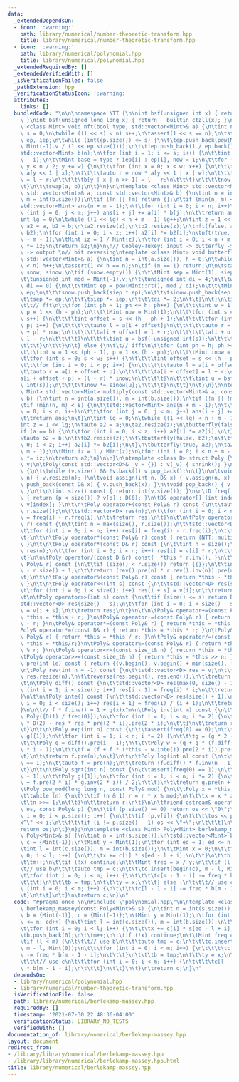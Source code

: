 ```yaml
---
data:
  _extendedDependsOn:
  - icon: ':warning:'
    path: library/numerical/number-theoretic-transform.hpp
    title: library/numerical/number-theoretic-transform.hpp
  - icon: ':warning:'
    path: library/numerical/polynomial.hpp
    title: library/numerical/polynomial.hpp
  _extendedRequiredBy: []
  _extendedVerifiedWith: []
  _isVerificationFailed: false
  _pathExtension: hpp
  _verificationStatusIcon: ':warning:'
  attributes:
    links: []
  bundledCode: "\n\n\nnamespace NTT {\n\nint bsf(unsigned int x) { return __builtin_ctz(x);\
    \ }\nint bsf(unsigned long long x) { return __builtin_ctzll(x); }\n\ntemplate\
    \ <class Mint> void nft(bool type, std::vector<Mint>& a) {\n\tint n = int(a.size()),\
    \ s = 0;\n\twhile ((1 << s) < n) s++;\n\tassert(1 << s == n);\n\tstatic std::vector<Mint>\
    \ ep, iep;\n\twhile (int(ep.size()) <= s) {\n\t\tep.push_back(pow(Mint::rt(),\
    \ Mint(-1).v / (1 << ep.size())));\n\t\tiep.push_back(1 / ep.back());\n\t}\n\t\
    std::vector<Mint> b(n);\n\tfor (int i = 1; i <= s; i++) {\n\t\tint w = 1 << (s\
    \ - i);\n\t\tMint base = type ? iep[i] : ep[i], now = 1;\n\t\tfor (int y = 0;\
    \ y < n / 2; y += w) {\n\t\t\tfor (int x = 0; x < w; x++) {\n\t\t\t\tauto l =\
    \ a[y << 1 | x];\n\t\t\t\tauto r = now * a[y << 1 | x | w];\n\t\t\t\tb[y | x]\
    \ = l + r;\n\t\t\t\tb[y | x | n >> 1] = l - r;\n\t\t\t}\n\t\t\tnow *= base;\n\t\
    \t}\n\t\tswap(a, b);\n\t}\n}\n\ntemplate <class Mint> std::vector<Mint> multiply_nft(const\
    \ std::vector<Mint>& a, const std::vector<Mint>& b) {\n\tint n = int(a.size()),\
    \ m = int(b.size());\n\tif (!n || !m) return {};\n\tif (min(n, m) <= 8) {\n\t\t\
    std::vector<Mint> ans(n + m - 1);\n\t\tfor (int i = 0; i < n; i++)\n\t\t\tfor\
    \ (int j = 0; j < m; j++) ans[i + j] += a[i] * b[j];\n\t\treturn ans;\n\t}\n\t\
    int lg = 0;\n\twhile ((1 << lg) < n + m - 1) lg++;\n\tint z = 1 << lg;\n\tauto\
    \ a2 = a, b2 = b;\n\ta2.resize(z);\n\tb2.resize(z);\n\tnft(false, a2);\n\tnft(false,\
    \ b2);\n\tfor (int i = 0; i < z; i++) a2[i] *= b2[i];\n\tnft(true, a2);\n\ta2.resize(n\
    \ + m - 1);\n\tMint iz = 1 / Mint(z);\n\tfor (int i = 0; i < n + m - 1; i++) a2[i]\
    \ *= iz;\n\treturn a2;\n}\n\n// Cooley-Tukey: input -> butterfly -> bit reversing\
    \ -> output \n// bit reversing\ntemplate <class Mint> void butterfly(bool type,\
    \ std::vector<Mint>& a) {\n\tint n = int(a.size()), h = 0;\n\twhile ((1 << h)\
    \ < n) h++;\n\tassert(1 << h == n);\n\tif (n == 1) return;\n\n\tstatic std::vector<Mint>\
    \ snow, sinow;\n\tif (snow.empty()) {\n\t\tMint sep = Mint(1), siep = Mint(1);\n\
    \t\tunsigned int mod = Mint(-1).v;\n\t\tunsigned int di = 4;\n\t\twhile (mod %\
    \ di == 0) {\n\t\t\tMint ep = pow(Mint::rt(), mod / di);\n\t\t\tMint iep = 1 /\
    \ ep;\n\t\t\tsnow.push_back(siep * ep);\n\t\t\tsinow.push_back(sep * iep);\n\t\
    \t\tsep *= ep;\n\t\t\tsiep *= iep;\n\t\t\tdi *= 2;\n\t\t}\n\t}\n\tif (!type) {\n\
    \t\t// fft\n\t\tfor (int ph = 1; ph <= h; ph++) {\n\t\t\tint w = 1 << (ph - 1),\
    \ p = 1 << (h - ph);\n\t\t\tMint now = Mint(1);\n\t\t\tfor (int s = 0; s < w;\
    \ s++) {\n\t\t\t\tint offset = s << (h - ph + 1);\n\t\t\t\tfor (int i = 0; i <\
    \ p; i++) {\n\t\t\t\t\tauto l = a[i + offset];\n\t\t\t\t\tauto r = a[i + offset\
    \ + p] * now;\n\t\t\t\t\ta[i + offset] = l + r;\n\t\t\t\t\ta[i + offset + p] =\
    \ l - r;\n\t\t\t\t}\n\t\t\t\tint u = bsf(~unsigned int(s));\n\t\t\t\tnow *= snow[u];\n\
    \t\t\t}\n\t\t}\n\t} else {\n\t\t// ifft\n\t\tfor (int ph = h; ph >= 1; ph--) {\n\
    \t\t\tint w = 1 << (ph - 1), p = 1 << (h - ph);\n\t\t\tMint inow = Mint(1);\n\t\
    \t\tfor (int s = 0; s < w; s++) {\n\t\t\t\tint offset = s << (h - ph + 1);\n\t\
    \t\t\tfor (int i = 0; i < p; i++) {\n\t\t\t\t\tauto l = a[i + offset];\n\t\t\t\
    \t\tauto r = a[i + offset + p];\n\t\t\t\t\ta[i + offset] = l + r;\n\t\t\t\t\t\
    a[i + offset + p] = (l - r) * inow;\n\t\t\t\t}\n\t\t\t\tint u = bsf(~unsigned\
    \ int(s));\n\t\t\t\tinow *= sinow[u];\n\t\t\t}\n\t\t}\n\t}\n}\n\ntemplate <class\
    \ Mint> std::vector<Mint> multiply(const std::vector<Mint>& a, const std::vector<Mint>&\
    \ b) {\n\tint n = int(a.size()), m = int(b.size());\n\tif (!n || !m) return {};\n\
    \tif (min(n, m) < 8) {\n\t\tstd::vector<Mint> ans(n + m - 1);\n\t\tfor (int i\
    \ = 0; i < n; i++)\n\t\t\tfor (int j = 0; j < m; j++) ans[i + j] += a[i] * b[j];\n\
    \t\treturn ans;\n\t}\n\tint lg = 0;\n\twhile ((1 << lg) < n + m - 1) lg++;\n\t\
    int z = 1 << lg;\n\tauto a2 = a;\n\ta2.resize(z);\n\tbutterfly(false, a2);\n\t\
    if (a == b) {\n\t\tfor (int i = 0; i < z; i++) a2[i] *= a2[i];\n\t} else {\n\t\
    \tauto b2 = b;\n\t\tb2.resize(z);\n\t\tbutterfly(false, b2);\n\t\tfor (int i =\
    \ 0; i < z; i++) a2[i] *= b2[i];\n\t}\n\tbutterfly(true, a2);\n\ta2.resize(n +\
    \ m - 1);\n\tMint iz = 1 / Mint(z);\n\tfor (int i = 0; i < n + m - 1; i++) a2[i]\
    \ *= iz;\n\treturn a2;\n}\n\n}\n\ntemplate <class D> struct Poly {\n\tstd::vector<D>\
    \ v;\n\tPoly(const std::vector<D>& _v = {}) : v(_v) { shrink(); }\n\n\tvoid shrink()\
    \ {\n\t\twhile (v.size() && !v.back()) v.pop_back();\n\t}\n\n\tvoid resize(int\
    \ n) { v.resize(n); }\n\tvoid assign(int n, D& x) { v.assign(n, x); }\n\tvoid\
    \ push_back(const D& x) { v.push_back(x); }\n\tvoid pop_back() { v.pop_back();\
    \ }\n\t\n\tint size() const { return int(v.size()); }\n\n\tD freq(int p) const\
    \ { return (p < size()) ? v[p] : D(0); }\n\tD& operator[] (int index) { return\
    \ v[index]; }\n\t\n\tPoly operator+(const Poly& r) const {\n\t\tauto n = max(size(),\
    \ r.size());\n\t\tstd::vector<D> res(n);\n\t\tfor (int i = 0; i < n; i++) res[i]\
    \ = freq(i) + r.freq(i);\n\t\treturn res;\n\t}\n\t\n\tPoly operator-(const Poly&\
    \ r) const {\n\t\tint n = max(size(), r.size());\n\t\tstd::vector<D> res(n);\n\
    \t\tfor (int i = 0; i < n; i++) res[i] = freq(i) - r.freq(i);\n\t\treturn res;\n\
    \t}\n\t\n\tPoly operator*(const Poly& r) const { return {NTT::multiply(v, r.v)};\
    \ }\n\t\n\tPoly operator*(const D& r) const {\n\t\tint n = size();\n\t\tstd::vector<D>\
    \ res(n);\n\t\tfor (int i = 0; i < n; i++) res[i] = v[i] * r;\n\t\treturn res;\n\
    \t}\n\n\tPoly operator/(const D &r) const{  *this * r.inv(); }\n\t\n\tPoly operator/(const\
    \ Poly& r) const {\n\t\tif (size() < r.size()) return {{}};\n\t\tint n = size()\
    \ - r.size() + 1;\n\t\treturn (rev().pre(n) * r.rev().inv(n)).pre(n).rev(n);\n\
    \t}\n\t\n\tPoly operator%(const Poly& r) const { return *this - *this / r * r;\
    \ }\n\t\n\tPoly operator<<(int s) const {\n\t\tstd::vector<D> res(size() + s);\n\
    \t\tfor (int i = 0; i < size(); i++) res[i + s] = v[i];\n\t\treturn res;\n\t}\n\
    \t\n\tPoly operator>>(int s) const {\n\t\tif (size() <= s) return Poly();\n\t\t\
    std::vector<D> res(size() - s);\n\t\tfor (int i = 0; i < size() - s; i++) res[i]\
    \ = v[i + s];\n\t\treturn res;\n\t}\n\t\n\tPoly& operator+=(const Poly& r) { return\
    \ *this = *this + r; }\n\tPoly& operator-=(const Poly& r) { return *this = *this\
    \ - r; }\n\tPoly& operator*=(const Poly& r) { return *this = *this * r; }\n\t\
    Poly& operator*=(const D& r) { return *this = *this * r; }\n\tPoly& operator/=(const\
    \ Poly& r) { return *this = *this / r; }\n\tPoly& operator/=(const D &r) {return\
    \ *this = *this/r;}\n\tPoly& operator%=(const Poly& r) { return *this = *this\
    \ % r; }\n\tPoly& operator<<=(const size_t& n) { return *this = *this << n; }\n\
    \tPoly& operator>>=(const size_t& n) { return *this = *this >> n; }\n\n\tPoly\
    \ pre(int le) const { return {{v.begin(), v.begin() + min(size(), le)}}; }\n\t\
    \n\tPoly rev(int n = -1) const {\n\t\tstd::vector<D> res = v;\n\t\tif (n != -1)\
    \ res.resize(n);\n\t\treverse(res.begin(), res.end());\n\t\treturn res;\n\t}\n\
    \t\n\tPoly diff() const {\n\t\tstd::vector<D> res(max(0, size() - 1));\n\t\tfor\
    \ (int i = 1; i < size(); i++) res[i - 1] = freq(i) * i;\n\t\treturn res;\n\t\
    }\n\t\n\tPoly inte() const {\n\t\tstd::vector<D> res(size() + 1);\n\t\tfor (int\
    \ i = 0; i < size(); i++) res[i + 1] = freq(i) / (i + 1);\n\t\treturn res;\n\t\
    }\n\n\t// f * f.inv() = 1 + g(x)x^m\n\tPoly inv(int m) const {\n\t\tPoly res =\
    \ Poly({D(1) / freq(0)});\n\t\tfor (int i = 1; i < m; i *= 2) {\n\t\t\tres = (res\
    \ * D(2) - res * res * pre(2 * i)).pre(2 * i);\n\t\t}\n\t\treturn res.pre(m);\n\
    \t}\n\t\n\tPoly exp(int n) const {\n\t\tassert(freq(0) == 0);\n\t\tPoly f({1}),\
    \ g({1});\n\t\tfor (int i = 1; i < n; i *= 2) {\n\t\t\tg = (g * 2 - f * g * g).pre(i);\n\
    \t\t\tPoly q = diff().pre(i - 1);\n\t\t\tPoly w = (q + g * (f.diff() - f * q)).pre(2\
    \ * i - 1);\n\t\t\tf = (f + f * (*this - w.inte()).pre(2 * i)).pre(2 * i);\n\t\
    \t}\n\t\treturn f.pre(n);\n\t}\n\t\n\tPoly log(int n) const {\n\t\tassert(freq(0)\
    \ == 1);\n\t\tauto f = pre(n);\n\t\treturn (f.diff() * f.inv(n - 1)).pre(n - 1).inte();\n\
    \t}\n\t\n\tPoly sqrt(int n) const {\n\t\tassert(freq(0) == 1);\n\t\tPoly f = pre(n\
    \ + 1);\n\t\tPoly g({1});\n\t\tfor (int i = 1; i < n; i *= 2) {\n\t\t\tg = (g\
    \ + f.pre(2 * i) * g.inv(2 * i)) / 2;\n\t\t}\n\t\treturn g.pre(n + 1);\n\t}\n\n\
    \tPoly pow_mod(long long n, const Poly& mod) {\n\t\tPoly x = *this, r = {{1}};\n\
    \t\twhile (n) {\n\t\t\tif (n & 1) r = r * x % mod;\n\t\t\tx = x * x % mod;\n\t\
    \t\tn >>= 1;\n\t\t}\n\t\treturn r;\n\t}\n\n\tfriend ostream& operator<<(ostream&\
    \ os, const Poly& p) {\n\t\tif (p.size() == 0) return os << \"0\";\n\t\tfor (auto\
    \ i = 0; i < p.size(); i++) {\n\t\t\tif (p.v[i]) {\n\t\t\t\tos << p.v[i] << \"\
    x^\" << i;\n\t\t\t\tif (i != p.size() - 1) os << \"+\";\n\t\t\t}\n\t\t}\n\t\t\
    return os;\n\t}\n};\n\ntemplate <class Mint> Poly<Mint> berlekamp_massey(const\
    \ Poly<Mint>& s) {\n\tint n = int(s.size());\n\tstd::vector<Mint> b = {Mint(-1)},\
    \ c = {Mint(-1)};\n\tMint y = Mint(1);\n\tfor (int ed = 1; ed <= n; ed++) {\n\t\
    \tint l = int(c.size()), m = int(b.size());\n\t\tMint x = 0;\n\t\tfor (int i =\
    \ 0; i < l; i++) {\n\t\t\tx += c[i] * s[ed - l + i];\n\t\t}\n\t\tb.push_back(0);\n\
    \t\tm++;\n\t\tif (!x) continue;\n\t\tMint freq = x / y;\n\t\tif (l < m) {\n\t\t\
    \t// use b\n\t\t\tauto tmp = c;\n\t\t\tc.insert(begin(c), m - l, Mint(0));\n\t\
    \t\tfor (int i = 0; i < m; i++) {\n\t\t\t\tc[m - 1 - i] -= freq * b[m - 1 - i];\n\
    \t\t\t}\n\t\t\tb = tmp;\n\t\t\ty = x;\n\t\t} else {\n\t\t\t// use c\n\t\t\tfor\
    \ (int i = 0; i < m; i++) {\n\t\t\t\tc[l - 1 - i] -= freq * b[m - 1 - i];\n\t\t\
    \t}\n\t\t}\n\t}\n\treturn c;\n}\n"
  code: "#pragma once \n\n#include \"polynomial.hpp\"\n\ntemplate <class Mint> Poly<Mint>\
    \ berlekamp_massey(const Poly<Mint>& s) {\n\tint n = int(s.size());\n\tstd::vector<Mint>\
    \ b = {Mint(-1)}, c = {Mint(-1)};\n\tMint y = Mint(1);\n\tfor (int ed = 1; ed\
    \ <= n; ed++) {\n\t\tint l = int(c.size()), m = int(b.size());\n\t\tMint x = 0;\n\
    \t\tfor (int i = 0; i < l; i++) {\n\t\t\tx += c[i] * s[ed - l + i];\n\t\t}\n\t\
    \tb.push_back(0);\n\t\tm++;\n\t\tif (!x) continue;\n\t\tMint freq = x / y;\n\t\
    \tif (l < m) {\n\t\t\t// use b\n\t\t\tauto tmp = c;\n\t\t\tc.insert(begin(c),\
    \ m - l, Mint(0));\n\t\t\tfor (int i = 0; i < m; i++) {\n\t\t\t\tc[m - 1 - i]\
    \ -= freq * b[m - 1 - i];\n\t\t\t}\n\t\t\tb = tmp;\n\t\t\ty = x;\n\t\t} else {\n\
    \t\t\t// use c\n\t\t\tfor (int i = 0; i < m; i++) {\n\t\t\t\tc[l - 1 - i] -= freq\
    \ * b[m - 1 - i];\n\t\t\t}\n\t\t}\n\t}\n\treturn c;\n}\n"
  dependsOn:
  - library/numerical/polynomial.hpp
  - library/numerical/number-theoretic-transform.hpp
  isVerificationFile: false
  path: library/numerical/berlekamp-massey.hpp
  requiredBy: []
  timestamp: '2021-07-30 22:48:36-04:00'
  verificationStatus: LIBRARY_NO_TESTS
  verifiedWith: []
documentation_of: library/numerical/berlekamp-massey.hpp
layout: document
redirect_from:
- /library/library/numerical/berlekamp-massey.hpp
- /library/library/numerical/berlekamp-massey.hpp.html
title: library/numerical/berlekamp-massey.hpp
---
```

